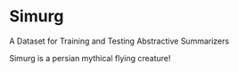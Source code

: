 # Simurg
A Dataset for Training and Testing Abstractive Summarizers

Simurg is a persian mythical flying creature!
